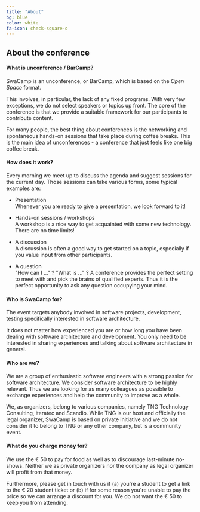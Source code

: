 ```yaml
---
title: "About"
bg: blue
color: white
fa-icon: check-square-o
---
```


## About the conference

#### What is unconference / BarCamp?

SwaCamp is an unconference, or BarCamp, which is based on the *Open Space* format.

This involves, in particular, the lack of any fixed programs. With very few exceptions, we do not select speakers or topics up front. The core of the conference is that we provide a suitable framework for our participants to contribute content.

For many people, the best thing about conferences is the networking and spontaneous hands-on sessions that take place during coffee breaks.
This is the main idea of unconferences - a conference that just feels like one big coffee break.

#### How does it work?

Every morning we meet up to discuss the agenda and suggest sessions for the current day.
Those sessions can take various forms, some typical examples are:

* Presentation<br/>
Whenever you are ready to give a presentation, we look forward to it!

* Hands-on sessions / workshops<br/>
A workshop is a nice way to get acquainted with some new technology.
There are no time limits!

* A discussion<br/>
A discussion is often a good way to get started on a topic, especially if you value input from other participants.

* A question<br/>
"How can I ..." ? "What is ..." ? A conference provides the perfect setting to meet with and pick the brains of
qualified experts.
Thus it is the perfect opportunity to ask any question occupying your mind.

#### Who is SwaCamp for?

The event targets anybody involved in software projects, development, testing specifically interested in software architecture.

It does not matter how experienced you are or how long you have been dealing with software architecture and development.
You only need to be interested in sharing experiences and talking about software architecture in general.

#### Who are we?

We are a group of enthusiastic software engineers with a strong passion for software architecture. We consider
software architecture to be highly relevant. Thus we are looking for as many colleagues as possible to exchange
experiences and help the community to improve as a whole.

We, as organizers, belong to various companies, namely TNG Technology Consulting, iteratec and Scandio.
While TNG is our host and officially the legal organizer,
SwaCamp is based on private initiative and we do not consider it to belong
to TNG or any other company, but is a community event.

#### What do you charge money for?

We use the € 50 to pay for food as well as to discourage last-minute no-shows. Neither we as private organizers nor the company as legal organizer will profit from that money.

Furthermore, please get in touch with us if (a) you're a student to get a link to the € 20 student ticket or (b) if for some reason you're unable to pay the price so we can arrange a discount for you. We do not want the € 50 to keep you from attending.
